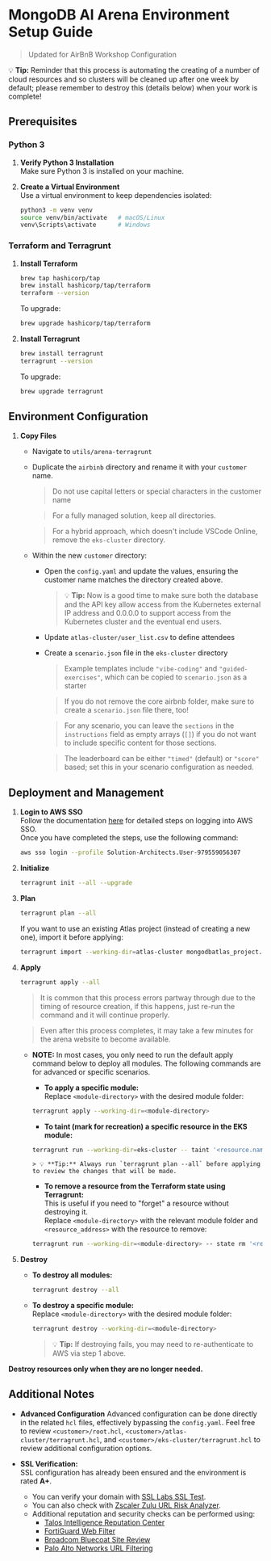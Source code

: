 # MongoDB AI Arena Environment Setup Guide

> Updated for AirBnB Workshop Configuration

💡 **Tip:** Reminder that this process is automating the creating of a number of cloud resources and so clusters will be cleaned up after one week by default; please remember to destroy this (details below) when your work is complete!

## Prerequisites

### Python 3
1. **Verify Python 3 Installation**  
   Make sure Python 3 is installed on your machine.

2. **Create a Virtual Environment**  
   Use a virtual environment to keep dependencies isolated:
   ```bash
   python3 -m venv venv
   source venv/bin/activate   # macOS/Linux
   venv\Scripts\activate      # Windows
   ```

### Terraform and Terragrunt
1. **Install Terraform**  
   ```bash
   brew tap hashicorp/tap
   brew install hashicorp/tap/terraform
   terraform --version
   ```
   To upgrade:
   ```bash
   brew upgrade hashicorp/tap/terraform
   ```

2. **Install Terragrunt**  
   ```bash
   brew install terragrunt
   terragrunt --version
   ```
   To upgrade:
   ```bash
   brew upgrade terragrunt
   ```

## Environment Configuration

1. **Copy Files**  
   - Navigate to `utils/arena-terragrunt`
   - Duplicate the `airbinb` directory and rename it with your `customer` name.
      > Do not use capital letters or special characters in the customer name

      > For a fully managed solution, keep all directories.  
      
      > For a hybrid approach, which doesn't include VSCode Online, remove the `eks-cluster` directory.
   - Within the new `customer` directory:
      - Open the `config.yaml` and update the values, ensuring the customer name matches the directory created above.
         > 💡 **Tip:** Now is a good time to make sure both the database and the API key allow access from the Kubernetes external IP address and 0.0.0.0 to support access from the Kubernetes cluster and the eventual end users.
      - Update `atlas-cluster/user_list.csv` to define attendees
      - Create a `scenario.json` file in the `eks-cluster` directory
         > Example templates include `"vibe-coding"` and `"guided-exercises"`, which can be copied to `scenario.json` as a starter
      
         > If you do not remove the core airbnb folder, make sure to create a `scenario.json` file there, too!
         
         > For any scenario, you can leave the `sections` in the `instructions` field as empty arrays (`[]`) if you do not want to include specific content for those sections.

         > The leaderboard can be either `"timed"` (default) or `"score"` based; set this in your scenario configuration as needed.


## Deployment and Management

1. **Login to AWS SSO**  
   Follow the documentation [here](https://wiki.corp.mongodb.com/pages/viewpage.action?pageId=109642642&spaceKey=10GEN&title=SA%2BAWS%2BAccess%2B-%2BUpdated%2BNov%2B2020) for detailed steps on logging into AWS SSO.  
   Once you have completed the steps, use the following command:
   ```bash
   aws sso login --profile Solution-Architects.User-979559056307
   ```

2. **Initialize**  
   ```bash
   terragrunt init --all --upgrade
   ```

3. **Plan**  
   ```bash
   terragrunt plan --all
   ```

   If you want to use an existing Atlas project (instead of creating a new one), import it before applying:
   ```bash
   terragrunt import --working-dir=atlas-cluster mongodbatlas_project.project <project_id>
   ```

4. **Apply**  
   ```bash
   terragrunt apply --all
   ```
   > It is common that this process errors partway through due to the timing of resource creation, if this happens, just re-run the command and it will continue properly.

   > Even after this process completes, it may take a few minutes for the arena website to become available.

   - **NOTE:** In most cases, you only need to run the default apply command below to deploy all modules.  The following commands are for advanced or specific scenarios.

      - **To apply a specific module:**  
      Replace `<module-directory>` with the desired module folder:
      ```bash
      terragrunt apply --working-dir=<module-directory>
      ```

      - **To taint (mark for recreation) a specific resource in the EKS module:**
      ```bash
      terragrunt run --working-dir=eks-cluster -- taint '<resource.name>'
      ```

         > 💡 **Tip:** Always run `terragrunt plan --all` before applying to review the changes that will be made.

      - **To remove a resource from the Terraform state using Terragrunt:**  
      This is useful if you need to "forget" a resource without destroying it.  
      Replace `<module-directory>` with the relevant module folder and `<resource_address>` with the resource to remove:
      ```bash
      terragrunt run --working-dir=<module-directory> -- state rm '<resource_address>'
      ```

5. **Destroy**  
   - **To destroy all modules:**  
     ```bash
     terragrunt destroy --all
     ```
   - **To destroy a specific module:**  
     Replace `<module-directory>` with the desired module folder:
     ```bash
     terragrunt destroy --working-dir=<module-directory>
     ```
     > 💡 **Tip:** If destroying fails, you may need to re-authenticate to AWS via step 1 above.

**Destroy resources only when they are no longer needed.**

## Additional Notes

- **Advanced Configuration**
   Advanced configuration can be done directly in the related `hcl` files, effectively bypassing the `config.yaml`.  Feel free to review `<customer>/root.hcl`, `<customer>/atlas-cluster/terragrunt.hcl`, and `<customer>/eks-cluster/terragrunt.hcl` to review additional configuration options.

- **SSL Verification:**  
  SSL configuration has already been ensured and the environment is rated **A+**.
  - You can verify your domain with [SSL Labs SSL Test](https://www.ssllabs.com/ssltest/analyze.html).
  - You can also check with [Zscaler Zulu URL Risk Analyzer](https://zulu.zscaler.com/).
  - Additional reputation and security checks can be performed using:
    - [Talos Intelligence Reputation Center](https://talosintelligence.com/reputation_center/)  
    - [FortiGuard Web Filter](https://www.fortiguard.com/webfilter)  
    - [Broadcom Bluecoat Site Review](https://sitereview.bluecoat.com/)
    - [Palo Alto Networks URL Filtering](https://urlfiltering.paloaltonetworks.com/)
